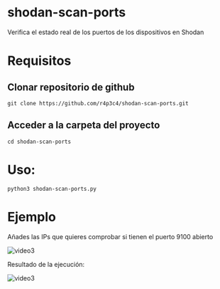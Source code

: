 # shodan-scan-ports
Verifica el estado real de los puertos de los dispositivos en Shodan

# Requisitos
## Clonar repositorio de github
    git clone https://github.com/r4p3c4/shodan-scan-ports.git
    
## Acceder a la carpeta del proyecto
    cd shodan-scan-ports

# Uso:
    python3 shodan-scan-ports.py
    
# Ejemplo

Añades las IPs que quieres comprobar si tienen el puerto 9100 abierto

<img src="https://i.postimg.cc/K8W3wRCG/01.png" alt="video3"/>

Resultado de la ejecución:

<img src="https://i.postimg.cc/hPpd8Cr7/02.png" alt="video3"/>
